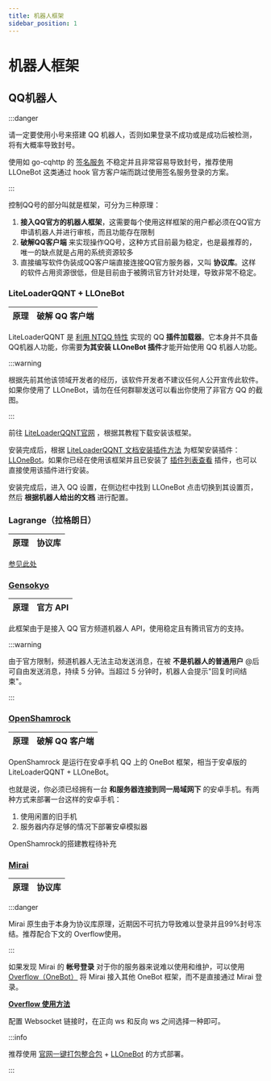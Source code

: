 ```yaml
---
title: 机器人框架
sidebar_position: 1
---
```


# 机器人框架

## QQ机器人

:::danger

请一定要使用小号来搭建 QQ 机器人，否则如果登录不成功或是成功后被检测，将有大概率导致封号。

使用如 go-cqhttp 的 [签名服务](https://mirai.mamoe.net/topic/2373/%E5%85%B3%E4%BA%8E%E7%AD%BE%E5%90%8D%E6%9C%8D%E5%8A%A1) 不稳定并且非常容易导致封号，推荐使用 LLOneBot 这类通过 hook 官方客户端而跳过使用签名服务登录的方案。

:::

控制QQ号的部分叫就是框架，可分为三种原理：

1. **接入QQ官方的机器人框架**，这需要每个使用这样框架的用户都必须在QQ官方申请机器人并进行审核，而且功能存在限制
2. **破解QQ客户端** 来实现操作QQ号，这种方式目前最为稳定，也是最推荐的，唯一的缺点就是占用的系统资源较多
3. 直接编写软件伪装成QQ客户端直接连接QQ官方服务器，又叫 **协议库**。这样的软件占用资源很低，但是目前由于被腾讯官方针对处理，导致非常不稳定。

### LiteLoaderQQNT + LLOneBot

|原理|破解 QQ 客户端|
|---|:---|

LiteLoaderQQNT 是 [利用 NTQQ 特性](https://github.com/Mrs4s/go-cqhttp/issues/2471) 实现的 QQ **插件加载器**。它本身并不具备QQ机器人功能，你需要**为其安装 LLOneBot 插件**才能开始使用 QQ 机器人功能。

:::warning

根据先前其他该领域开发者的经历，该软件开发者不建议任何人公开宣传此软件。如果你使用了 LLOneBot，请勿在任何群聊发送可以看出你使用了非官方 QQ 的截图。

:::

前往 [LiteLoaderQQNT官网](https://liteloaderqqnt.github.io/) ，根据其教程下载安装该框架。

安装完成后，根据 [LiteLoaderQQNT 文档安装插件方法](https://liteloaderqqnt.github.io/guide/plugins.html) 为框架安装插件：[LLOneBot](https://github.com/LLOneBot/LLOneBot/tree/main)。如果你已经在使用该框架并且已安装了 [插件列表查看](https://github.com/ltxhhz/LL-plugin-list-viewer/tree/main) 插件，也可以直接使用该插件进行安装。

安装完成后，进入 QQ 设置，在侧边栏中找到 LLOneBot 点击切换到其设置页，然后 **根据机器人给出的文档** 进行配置。

### Lagrange（拉格朗日）

|原理|协议库|
|---|:---|

[参见此处](https://docs.qq.com/doc/DQ2N2b0JqeUhmWUVa)

### [Gensokyo](https://github.com/Hoshinonyaruko/Gensokyo)

|原理|官方 API|
|---|:---|

此框架由于是接入 QQ 官方频道机器人 API，使用稳定且有腾讯官方的支持。

:::warning

由于官方限制，频道机器人无法主动发送消息，在被 **不是机器人的普通用户** @后可自由发送消息，持续 5 分钟。当超过 5 分钟时，机器人会提示"回复时间结束"。
<!--https://gitee.com/dlcn/dlscq/wikis/%E5%85%B6%E4%BB%96%E6%A1%86%E6%9E%B6/%E5%AE%98%E6%96%B9%E9%A2%91%E9%81%93%E6%9C%BA%E5%99%A8%E4%BA%BA-->
:::

### [OpenShamrock](https://github.com/whitechi73/OpenShamrock)

|原理|破解 QQ 客户端|
|---|:---|

OpenShamrock 是运行在安卓手机 QQ 上的 OneBot 框架，相当于安卓版的 LiteLoaderQQNT + LLOneBot。

也就是说，你必须已经拥有一台 **和服务器连接到同一局域网下** 的安卓手机。有两种方式来部署一台这样的安卓手机：
1. 使用闲置的旧手机
2. 服务器内存足够的情况下部署安卓模拟器

OpenShamrock的搭建教程待补充

### [Mirai](https://mirai.mamoe.net/)

|原理|协议库|
|---|:---|

<!--[Mirai 论坛](https://mirai.mamoe.net/)-->

:::danger

Mirai 原生由于本身为协议库原理，近期因不可抗力导致难以登录并且99%封号冻结。推荐配合下文的 Overflow使用。

:::

如果发现 Mirai 的 **帐号登录** 对于你的服务器来说难以使用和维护，可以使用 [Overflow（OneBot）](https://github.com/MrXiaoM/Overflow) 将 Mirai 接入其他 OneBot 框架，而不是直接通过 Mirai 登录。

**[Overflow 使用方法](https://github.com/MrXiaoM/Overflow/blob/main/docs/UserManual.md)**

配置 Websocket 链接时，在正向 ws 和反向 ws 之间选择一种即可。

:::info

推荐使用 [官网一键打包整合包](https://mirai.mrxiaom.top/#get-started) + [LLOneBot](#liteloaderqqnt--llonebot) 的方式部署。

:::

<!--[Overflow 主页](https://github.com/MrXiaoM/Overflow)-->

<!--## Kook机器人-->

<!--## Telegram机器人-->
